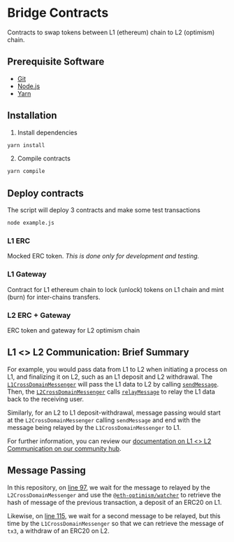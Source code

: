 # Bridge Contracts

Contracts to swap tokens between L1 (ethereum) chain to L2 (optimism) chain.

## Prerequisite Software

- [Git](https://git-scm.com/book/en/v2/Getting-Started-Installing-Git)
- [Node.js](https://nodejs.org/en/download/)
- [Yarn](https://classic.yarnpkg.com/en/docs/install#mac-stable)

## Installation

1. Install dependencies
```bash
yarn install
```
2. Compile contracts
```bash
yarn compile
```

## Deploy contracts
The script will deploy 3 contracts and make some test transactions
```bash
node example.js
```
### L1 ERC
Mocked ERC token. _This is done only for development and testing._
### L1 Gateway 
Contract for L1 ethereum chain to lock (unlock) tokens on L1 chain and mint (burn) for inter-chains transfers.
### L2 ERC + Gateway
ERC token and gateway for L2 optimism chain

## L1 <> L2 Communication: Brief Summary

For example, you would pass data from L1 to L2 when initiating a process on L1, and finalizing it on L2, such as an L1 deposit and L2 withdrawal.
The [`L1CrossDomainMessenger`](https://github.com/ethereum-optimism/optimism/blob/master/packages/contracts/contracts/optimistic-ethereum/OVM/bridge/messaging/OVM_L1CrossDomainMessenger.sol) will pass the L1 data to L2 by calling [`sendMessage`](https://github.com/ethereum-optimism/optimism/blob/master/packages/contracts/contracts/optimistic-ethereum/OVM/bridge/messaging/Abs_BaseCrossDomainMessenger.sol#L51-L61).
Then, the [`L2CrossDomainMessenger`](https://github.com/ethereum-optimism/optimism/blob/master/packages/contracts/contracts/optimistic-ethereum/OVM/bridge/messaging/OVM_L2CrossDomainMessenger.sol) calls [`relayMessage`](https://github.com/ethereum-optimism/optimism/blob/master/packages/contracts/contracts/optimistic-ethereum/OVM/bridge/messaging/OVM_L1CrossDomainMessenger.sol#L79-L89) to relay the L1 data back to the receiving user.

Similarly, for an L2 to L1 deposit-withdrawal, message passing would start at the `L2CrossDomainMessenger` calling `sendMessage` and end with the message being relayed by the `L1CrossDomainMessenger` to L1.

For further information, you can review our [documentation on L1 <> L2 Communication on our community hub](https://community.optimism.io/docs/developers/integration.html#%E2%98%8E%EF%B8%8F-l1-l2-communication).

## Message Passing

In this repository, on [line 97](https://github.com/ethereum-optimism/l1-l2-deposit-withdrawal/blob/main/example.js#L97), we wait for the message to relayed by the `L2CrossDomainMessenger` and use the [`@eth-optimism/watcher`](https://www.npmjs.com/package/@eth-optimism/watcher) to retrieve the hash of message of the previous transaction, a deposit of an ERC20 on L1.

Likewise, on [line 115](https://github.com/ethereum-optimism/l1-l2-deposit-withdrawal/blob/main/example.js#L115), we wait for a second message to be relayed, but this time by the `L1CrossDomainMessenger` so that we can retrieve the message of `tx3`, a withdraw of an ERC20 on L2.
